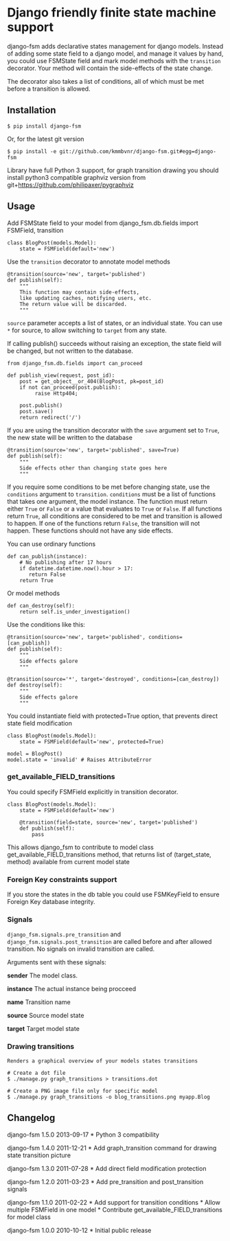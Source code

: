 Django friendly finite state machine support
============================================

django-fsm adds declarative states management for django models.
Instead of adding some state field to a django model, and manage it
values by hand, you could use FSMState field and mark model methods
with the `transition` decorator. Your method will contain the side-effects
of the state change.

The decorator also takes a list of conditions, all of which must be met
before a transition is allowed.

Installation
------------

    $ pip install django-fsm

Or, for the latest git version

    $ pip install -e git://github.com/kmmbvnr/django-fsm.git#egg=django-fsm

Library have full Python 3 support, for graph transition drawing
you should install python3 compatible graphviz version
from git+https://github.com/philipaxer/pygraphviz

Usage
-----

Add FSMState field to your model
    from django_fsm.db.fields import FSMField, transition

    class BlogPost(models.Model):
        state = FSMField(default='new')


Use the `transition` decorator to annotate model methods

    @transition(source='new', target='published')
    def publish(self):
        """
        This function may contain side-effects,
        like updating caches, notifying users, etc.
        The return value will be discarded.
        """

`source` parameter accepts a list of states, or an individual state.
You can use `*` for source, to allow switching to `target` from any state.

If calling publish() succeeds without raising an exception, the state field
will be changed, but not written to the database.

    from django_fsm.db.fields import can_proceed

    def publish_view(request, post_id):
        post = get_object__or_404(BlogPost, pk=post_id)
        if not can_proceed(post.publish):
             raise Http404;

        post.publish()
        post.save()
        return redirect('/')

If you are using the transition decorator with the `save` argument set to `True`,
the new state will be written to the database

    @transition(source='new', target='published', save=True)
    def publish(self):
        """
        Side effects other than changing state goes here
        """

If you require some conditions to be met before changing state, use the
`conditions` argument to `transition`. `conditions` must be a list of functions
that takes one argument, the model instance.  The function must return either
`True` or `False` or a value that evaluates to `True` or `False`. If all
functions return `True`, all conditions are considered to be met and transition
is allowed to happen. If one of the functions return `False`, the transition
will not happen. These functions should not have any side effects.

You can use ordinary functions

    def can_publish(instance):
        # No publishing after 17 hours
        if datetime.datetime.now().hour > 17:
           return False
        return True

Or model methods

    def can_destroy(self):
        return self.is_under_investigation()

Use the conditions like this:

    @transition(source='new', target='published', conditions=[can_publish])
    def publish(self):
        """
        Side effects galore
        """

    @transition(source='*', target='destroyed', conditions=[can_destroy])
    def destroy(self):
        """
        Side effects galore
        """

You could instantiate field with protected=True option, that prevents direct state field modification

    class BlogPost(models.Model):
        state = FSMField(default='new', protected=True)

    model = BlogPost()
    model.state = 'invalid' # Raises AttributeError


### get_available_FIELD_transitions

You could specify FSMField explicitly in transition decorator.

    class BlogPost(models.Model):
        state = FSMField(default='new')

        @transition(field=state, source='new', target='published')
        def publish(self):
    	    pass

This allows django_fsm to contribute to model class get_available_FIELD_transitions method,
that returns list of (target_state, method) available from current model state

### Foreign Key constraints support

If you store the states in the db table you could use FSMKeyField to
ensure Foreign Key database integrity.

### Signals

`django_fsm.signals.pre_transition` and `django_fsm.signals.post_transition` are called before
and after allowed transition. No signals on invalid transition are called.

Arguments sent with these signals:

**sender**
   The model class.

**instance**
   The actual instance being procceed

**name**
   Transition name

**source**
   Source model state

**target**
   Target model state


### Drawing transitions

    Renders a graphical overview of your models states transitions

    # Create a dot file
    $ ./manage.py graph_transitions > transitions.dot

    # Create a PNG image file only for specific model
    $ ./manage.py graph_transitions -o blog_transitions.png myapp.Blog


Changelog
---------
django-fsm 1.5.0 2013-09-17
    * Python 3 compatibility

django-fsm 1.4.0 2011-12-21
    * Add graph_transition command for drawing state transition picture

django-fsm 1.3.0 2011-07-28
    * Add direct field modification protection

django-fsm 1.2.0 2011-03-23
    * Add pre_transition and post_transition signals

django-fsm 1.1.0 2011-02-22
    * Add support for transition conditions
    * Allow multiple FSMField in one model
    * Contribute get_available_FIELD_transitions for model class

django-fsm 1.0.0 2010-10-12
    * Initial public release

